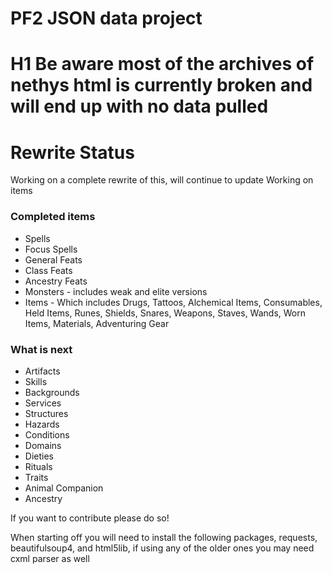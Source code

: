# PF2 JSON data project

# H1 Be aware most of the archives of nethys html is currently broken and will end up with no data pulled
# Rewrite Status
Working on a complete rewrite of this, will continue to update
Working on items
### Completed items
* Spells
* Focus Spells
* General Feats
* Class Feats
* Ancestry Feats
* Monsters - includes weak and elite versions
* Items - Which includes Drugs, Tattoos, Alchemical Items, Consumables, Held Items, Runes, Shields, Snares, Weapons, Staves, Wands, Worn Items, Materials, Adventuring Gear


### What is next
* Artifacts
* Skills
* Backgrounds
* Services
* Structures
* Hazards
* Conditions
* Domains
* Dieties
* Rituals
* Traits
* Animal Companion
* Ancestry


If you want to contribute please do so!

When starting off you will need to install the following packages, requests, beautifulsoup4, and html5lib, if using any of the older ones you may need cxml parser as well